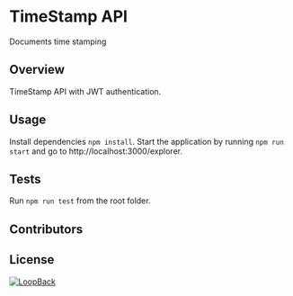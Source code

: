 # TimeStamp API

Documents time stamping

## Overview

TimeStamp API with JWT authentication.

## Usage

Install dependencies `npm install`.
Start the application by running `npm run start` and go to http://localhost:3000/explorer.

## Tests

Run `npm run test` from the root folder.

## Contributors


## License


[![LoopBack](<https://github.com/strongloop/loopback-next/raw/master/docs/site/imgs/branding/Powered-by-LoopBack-Badge-(blue)-@2x.png>)](http://loopback.io/)
